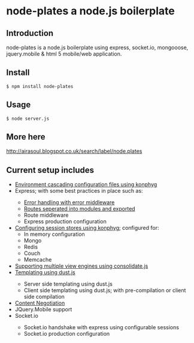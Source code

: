 node-plates a node.js boilerplate
=========

## Introduction

node-plates is a node.js boilerplate using express, socket.io, mongooose, jquery.mobile & html 5 mobile/web application.



## Install

    $ npm install node-plates



## Usage

    $ node server.js



## More here

http://airasoul.blogspot.co.uk/search/label/node.plates



## Current setup includes

<ul>
<li><a href="http://airasoul.blogspot.co.uk/2012/03/nodeplates-cascading-configuration.html">Environment cascading configuration files using konphyg</a></li>
<li>Express; with some best practices in place such as: </li>
<ul>
<li><a href="http://airasoul.blogspot.co.uk/2012/03/nodeplates-configuring-error-handlers.html">Error handling with error middleware</a></li>
<li><a href="http://airasoul.blogspot.co.uk/2012/03/nodeplates-seperate-routes-into-modules.html">Routes seperated into modules and exported</a></li>
<li>Route middleware</li>
<li>Express production configuration</li>
</ul>
<li><a href="http://airasoul.blogspot.co.uk/2012/03/nodejs-boilerplate-configuring-session.html">Configuring session stores using konphyg</a>; configured for:
<ul>
  <li>In memory configuration</li>
  <li>Mongo</li>
  <li>Redis</li>
  <li>Couch</li>
  <li>Memcache</li>
</ul>

<li><a href="http://airasoul.blogspot.co.uk/2012/05/nodejs-boilerplate-client-side.html">Supporting multiple view engines using consolidate.js</a></li>

<li><a href="http://airasoul.blogspot.co.uk/2012/05/nodejs-boilerplate-client-side.html">Templating using dust.js</a></li>
<ul>
<li>Server side templating using dust.js</li>
<li>Client side templating using dust.js; with pre-compilation or client side compilation</li>
</ul>

<li><a href="<a href="http://airasoul.blogspot.co.uk/2012/05/nodejs-boilerplate-client-side.html">Content Negotiation</a></li>

<li>JQuery.Mobile support</li>

<li>Socket.io</li>
<ul>
<li>Socket.io handshake with express using configurable sessions</li>
<li>Socket.io production configuration</li>
</ul>

</ul>

